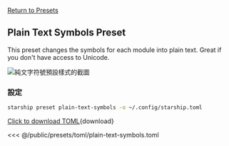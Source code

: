[Return to Presets](./#plain-text-symbols)

## Plain Text Symbols Preset

This preset changes the symbols for each module into plain text. Great if you don't have access to Unicode.

![純文字符號預設樣式的截圖](/presets/img/plain-text-symbols.png)

### 設定

```sh
starship preset plain-text-symbols -o ~/.config/starship.toml
```

[Click to download TOML](/presets/toml/plain-text-symbols.toml){download}

<<< @/public/presets/toml/plain-text-symbols.toml
